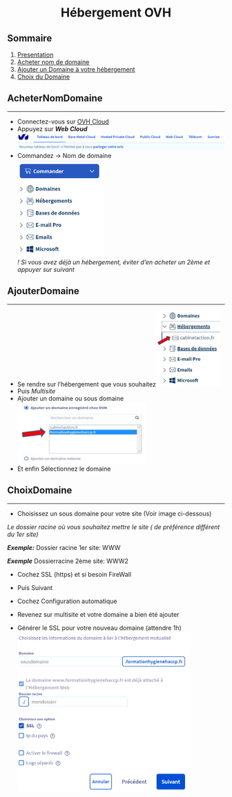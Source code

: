 # <p align="center">Hébergement OVH</p>
## Sommaire
1. [Presentation](#presentation)
2. [Acheter nom de domaine](#AcheterNomDomaine)
3. [Ajouter un Domaine à votre hébergement](#AjouterDomaine)
4. [Choix du Domaine](#ChoixDomaine)

## AcheterNomDomaine
***
* Connectez-vous sur <a href ="https://www.ovh.com/auth/?action=gotomanager&from=https://www.ovh.com/fr/&ovhSubsidiary=fr">OVH Cloud</a>
* Appuyez sur ***Web Cloud*** 
![nav-menu](imageOVH/image1.png)
* Commandez -> Nom de domaine<br>
<img src="imageOVH/commander.png" width="200"/><br>
*! Si vous avez déjà un hébergement, éviter d’en acheter un 2ème et appuyer sur suivant​*

## AjouterDomaine
***
* Se rendre sur l’hébergement que vous souhaitez​
<img src="imageOVH/heberge.png" width="150"/><br>
* Puis *Multisite*
* Ajouter un domaine ou sous domaine<br>
<img src="imageOVH/domaine.png" width="300"/><br>
* Et enfin Sélectionnez le domaine

## ChoixDomaine
***
* Choisissez un sous domaine pour votre site (Voir image ci-dessous)

*Le dossier racine où vous souhaitez mettre le site ( de préférence différent du 1er site)* ​

***Exemple:*** Dossier racine 1er site: WWW​

***Exemple*** Dossierracine 2ème site: WWW2​

* Cochez SSL (https) et si besoin FireWall​

* Puis Suivant ​

* Cochez Configuration automatique ​

* Revenez sur multisite et votre domaine a bien été ajouter ​

* Générer le SSL pour votre nouveau  domaine (attendre 1h)​
<img src="imageOVH/choixDomaine.png" width="400"/><br>
